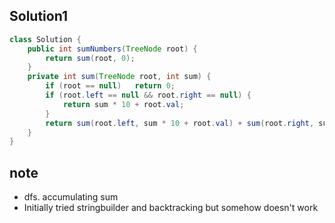 ## Solution1
``` java
class Solution {
    public int sumNumbers(TreeNode root) {
        return sum(root, 0);
    }
    private int sum(TreeNode root, int sum) {
        if (root == null)   return 0;
        if (root.left == null && root.right == null) {
            return sum * 10 + root.val;
        }
        return sum(root.left, sum * 10 + root.val) + sum(root.right, sum * 10 + root.val);
    }
}
```

## note
* dfs. accumulating sum
* Initially tried stringbuilder and backtracking but somehow doesn't work

